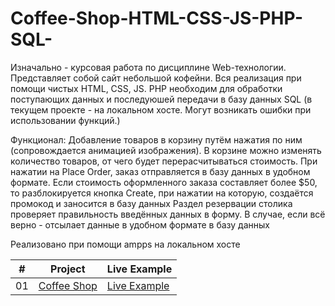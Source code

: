 # Coffee-Shop-HTML-CSS-JS-PHP-SQL-
Изначально - курсовая работа по дисциплине Web-технологии. Представляет собой сайт небольшой кофейни. 
Вся реализация при помощи чистых HTML, CSS, JS. PHP необходим для обработки поступающих данных и последуюшей передачи в базу данных SQL (в текущем проекте - на локальном хосте. Могут возникать ошибки при использовании функций.)

Функционал: 
Добавление товаров в корзину путём нажатия по ним (сопровождается анимацией изображения). 
В корзине можно изменять количество товаров, от чего будет перерасчитываться стоимость.
При нажатии на Place Order, заказ отправляется в базу данных в удобном формате.
Если стоимость оформленного заказа составляет более $50, то разблокируется кнопка Create, при нажатии на которую, создаётся промокод и заносится в базу данных
Раздел резервации столика проверяет правильность введённых данных в форму. В случае, если всё верно - отсылает данные в удобном формате в базу данных

Реализовано при помощи ampps на локальном хосте

|  #  | Project                                                                                                                     | Live Example                                                                         |
| :-: | --------------------------------------------------------------------------------------------------------------------------- | --------------------------------------------------------------------------------- |
| 01  | [Coffee Shop](https://github.com/Ready2BOOM/Coffee-Shop-HTML-CSS-JS-PHP-SQL-)                             | [Live Example](https://ready2boom.github.io/Coffee-Shop-HTML-CSS-JS-PHP-SQL-/)               |
